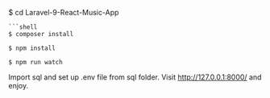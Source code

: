 $ cd Laravel-9-React-Music-App

````
```shell
$ composer install
````

```shell
$ npm install
```

```shell
$ npm run watch
```

Import sql and set up .env file from sql folder.
Visit http://127.0.0.1:8000/ and enjoy.
